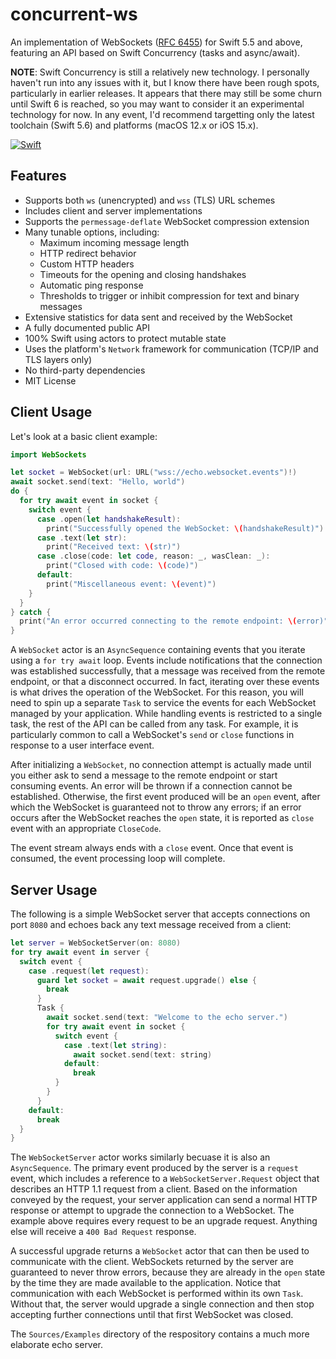 # concurrent-ws

An implementation of WebSockets ([RFC 6455](https://datatracker.ietf.org/doc/html/rfc6455)) for Swift 5.5 and above,
featuring an API based on Swift Concurrency (tasks and async/await).

**NOTE**: Swift Concurrency is still a relatively new technology. I personally haven't run into any issues with it, but
I know there have been rough spots, particularly in earlier releases. It appears that there may still be some churn
until Swift 6 is reached, so you may want to consider it an experimental technology for now. In any event, I'd recommend
targetting only the latest toolchain (Swift 5.6) and platforms (macOS 12.x or iOS 15.x).

[![Swift](https://github.com/bhsw/concurrent-ws/actions/workflows/swift.yml/badge.svg)](https://github.com/bhsw/concurrent-ws/actions/workflows/swift.yml)

## Features

* Supports both `ws` (unencrypted) and `wss` (TLS) URL schemes
* Includes client and server implementations
* Supports the `permessage-deflate` WebSocket compression extension
* Many tunable options, including:
  * Maximum incoming message length
  * HTTP redirect behavior
  * Custom HTTP headers
  * Timeouts for the opening and closing handshakes
  * Automatic ping response
  * Thresholds to trigger or inhibit compression for text and binary messages
* Extensive statistics for data sent and received by the WebSocket
* A fully documented public API
* 100% Swift using actors to protect mutable state
* Uses the platform's `Network` framework for communication (TCP/IP and TLS layers only)
* No third-party dependencies
* MIT License


## Client Usage

Let's look at a basic client example:

```swift
import WebSockets

let socket = WebSocket(url: URL("wss://echo.websocket.events")!)
await socket.send(text: "Hello, world")
do {
  for try await event in socket {
    switch event {
      case .open(let handshakeResult):
        print("Successfully opened the WebSocket: \(handshakeResult)")
      case .text(let str):
        print("Received text: \(str)")
      case .close(code: let code, reason: _, wasClean: _):
        print("Closed with code: \(code)")
      default:
        print("Miscellaneous event: \(event)")
    }
  }
} catch {
  print("An error occurred connecting to the remote endpoint: \(error)")
}
```

A `WebSocket` actor is an `AsyncSequence` containing events that you iterate using
a `for try await` loop. Events include notifications that the connection was
established successfully, that a message was received from the remote endpoint, or
that a disconnect occurred. In fact, iterating over these events is what drives the
operation of the WebSocket. For this reason, you will need to spin up a separate
`Task` to service the events for each WebSocket managed by your application. While
handling events is restricted to a single task, the rest of the API can be called
from any task. For example, it is particularly common to call a WebSocket's `send`
or `close` functions in response to a user interface event.

After initializing a `WebSocket`, no connection attempt is actually made until you
either ask to send a message to the remote endpoint or start consuming events.
An error will be thrown if a connection cannot be established. Otherwise, the first
event produced will be an `open` event, after which the WebSocket is guaranteed not
to throw any errors; if an error occurs after the WebSocket reaches the `open`
state, it is reported as `close` event with an appropriate `CloseCode`.

The event stream always ends with a `close` event. Once that event is consumed, the
event processing loop will complete.


## Server Usage

The following is a simple WebSocket server that accepts connections on port `8080`
and echoes back any text message received from a client:

```swift
let server = WebSocketServer(on: 8080)
for try await event in server {
  switch event {
    case .request(let request):
      guard let socket = await request.upgrade() else {
        break
      }
      Task {
        await socket.send(text: "Welcome to the echo server.")
        for try await event in socket {
          switch event {
            case .text(let string):
              await socket.send(text: string)
            default:
              break
          }        
        }
      }
    default:
      break
  }
}
```

The `WebSocketServer` actor works similarly becuase it is also an `AsyncSequence`.
The primary event produced by the server is a `request` event, which includes a
reference to a `WebSocketServer.Request` object that describes an HTTP 1.1
request from a client. Based on the information conveyed by the request, your
server application can send a normal HTTP response or attempt to upgrade the
connection to a WebSocket. The example above requires every request to be
an upgrade request. Anything else will receive a `400 Bad Request` response.

A successful upgrade returns a `WebSocket` actor that can then be used to
communicate with the client. WebSockets returned by the server are guaranteed
to never throw errors, because they are already in the `open` state by the
time they are made available to the application. Notice that communication with
each WebSocket is performed within its own `Task`. Without that, the server would
upgrade a single connection and then stop accepting further connections until
that first WebSocket was closed.

The `Sources/Examples` directory of the respository contains a much more
elaborate echo server.
